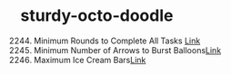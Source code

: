 # sturdy-octo-doodle

2244. Minimum Rounds to Complete All Tasks [Link](MinimumRoundsToCompleteAllTasks.txt)<br>
452. Minimum Number of Arrows to Burst Balloons[Link](MinimumNumberOfArrowsToBurstBalloons.txt)<br>
1833. Maximum Ice Cream Bars[Link](MaximumIceCreamBars.txt)<br>